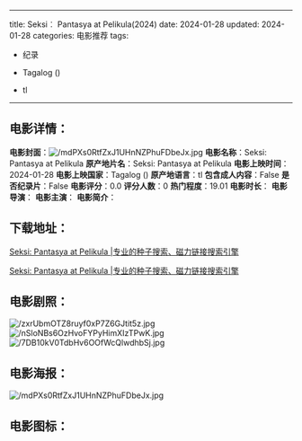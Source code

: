 
---
title: Seksi︰ Pantasya at Pelikula(2024)
date: 2024-01-28
updated: 2024-01-28
categories: 电影推荐
tags:
- 纪录

- Tagalog ()
- tl
---


> 

## **电影详情**：

**电影封面**：<img src="https://image.tmdb.org/t/p/w200/mdPXs0RtfZxJ1UHnNZPhuFDbeJx.jpg" alt="/mdPXs0RtfZxJ1UHnNZPhuFDbeJx.jpg" title="/mdPXs0RtfZxJ1UHnNZPhuFDbeJx.jpg">
**电影名称**：Seksi: Pantasya at Pelikula
**原产地片名**：Seksi: Pantasya at Pelikula
**电影上映时间**：2024-01-28
**电影上映国家**：Tagalog ()
**原产地语言**：tl
**包含成人内容**：False
**是否纪录片**：False
**电影评分**：0.0
**评分人数**：0
**热门程度**：19.01
**电影时长**：
**电影导演**：
**电影主演**：
**电影简介**：

## **下载地址**：
[Seksi: Pantasya at Pelikula |专业的种子搜索、磁力链接搜索引擎](https://movie.amd794.com:2083/?search=Seksi%3A%20Pantasya%20at%20Pelikula&ordering=&mode=match_phrase&page_size=10&page=1)

[Seksi: Pantasya at Pelikula |专业的种子搜索、磁力链接搜索引擎](https://movie.amd794.com:2083/?search=Seksi%3A%20Pantasya%20at%20Pelikula&ordering=&mode=match_phrase&page_size=10&page=1)
 

## **电影剧照**：
<img src="https://image.tmdb.org/t/p/original/zxrUbmOTZ8ruyf0xP7Z6GJtit5z.jpg" alt="/zxrUbmOTZ8ruyf0xP7Z6GJtit5z.jpg" title="/zxrUbmOTZ8ruyf0xP7Z6GJtit5z.jpg"><img src="https://image.tmdb.org/t/p/original/nSloNBs6OzHvoFYPyHimXIzTPwK.jpg" alt="/nSloNBs6OzHvoFYPyHimXIzTPwK.jpg" title="/nSloNBs6OzHvoFYPyHimXIzTPwK.jpg"><img src="https://image.tmdb.org/t/p/original/7DB10kV0TdbHv6OOfWcQlwdhbSj.jpg" alt="/7DB10kV0TdbHv6OOfWcQlwdhbSj.jpg" title="/7DB10kV0TdbHv6OOfWcQlwdhbSj.jpg">

## **电影海报**：
<img src="https://image.tmdb.org/t/p/original/mdPXs0RtfZxJ1UHnNZPhuFDbeJx.jpg" alt="/mdPXs0RtfZxJ1UHnNZPhuFDbeJx.jpg" title="/mdPXs0RtfZxJ1UHnNZPhuFDbeJx.jpg">

## **电影图标**：

